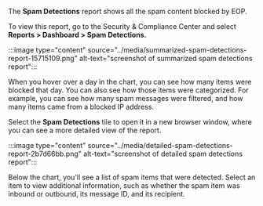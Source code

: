 The **Spam Detections** report shows all the spam content blocked by EOP.

To view this report, go to the Security &amp; Compliance Center and select **Reports &gt; Dashboard &gt; Spam Detections.**

:::image type="content" source="../media/summarized-spam-detections-report-15715109.png" alt-text="screenshot of summarized spam detections report":::


When you hover over a day in the chart, you can see how many items were blocked that day. You can also see how those items were categorized. For example, you can see how many spam messages were filtered, and how many items came from a blocked IP address.

Select the **Spam Detections** tile to open it in a new browser window, where you can see a more detailed view of the report.

:::image type="content" source="../media/detailed-spam-detections-report-2b7d66bb.png" alt-text="screenshot of detailed spam detections report":::


Below the chart, you'll see a list of spam items that were detected. Select an item to view additional information, such as whether the spam item was inbound or outbound, its message ID, and its recipient.
